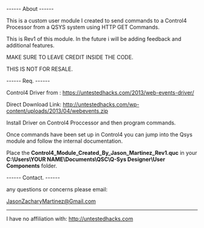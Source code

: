 ------ About ------

This is a custom user module I created to send commands to a Control4 Processor from a QSYS system using HTTP GET Commands.

This is Rev1 of this module. In the future i will be adding feedback and additional features.

MAKE SURE TO LEAVE CREDIT INSIDE THE CODE.

THIS IS NOT FOR RESALE.

------ Req. ------

Control4 Driver from : https://untestedhacks.com/2013/web-events-driver/

Direct Download Link: http://untestedhacks.com/wp-content/uploads/2013/04/webevents.zip

Install Driver on Control4 Proccessor and then program commands. 

Once commands have been set up in Control4 you can jump into the Qsys module and follow the internal documentation.

Place the <b>Control4_Module_Created_By_Jason_Martinez_Rev1.quc</b> in your <b>C:\Users\YOUR NAME\Documents\QSC\Q-Sys Designer\User Components</b> folder.

------ Contact. ------

any questions or concerns please email:

JasonZacharyMartinez@Gmail.com

---------------------------------------------
I have no affiliation with: http://untestedhacks.com
